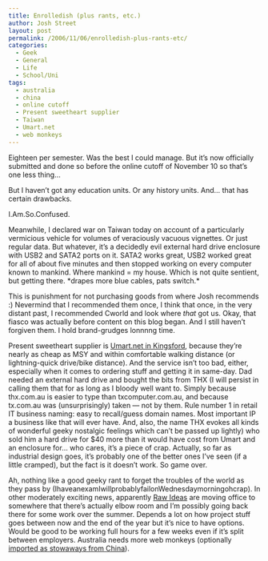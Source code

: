 ```yaml
---
title: Enrolledish (plus rants, etc.)
author: Josh Street
layout: post
permalink: /2006/11/06/enrolledish-plus-rants-etc/
categories:
  - Geek
  - General
  - Life
  - School/Uni
tags:
  - australia
  - china
  - online cutoff
  - Present sweetheart supplier
  - Taiwan
  - Umart.net
  - web monkeys
---
```

Eighteen per semester. Was the best I could manage. But it&#8217;s now officially submitted and done so before the online cutoff of November 10 so that&#8217;s one less thing&#8230;

But I haven&#8217;t got any education units. Or any history units. And&#8230; that has certain drawbacks.

I.Am.So.Confused.

Meanwhile, I declared war on Taiwan today on account of a particularly vermicious vehicle for volumes of veraciously vacuous vignettes. Or just regular data. But whatever, it&#8217;s a decidedly evil external hard drive enclosure with USB2 and SATA2 ports on it. SATA2 works great, USB2 worked great for all of about five minutes and then stopped working on every computer known to mankind. Where mankind = my house. Which is not quite sentient, but getting there. \*drapes more blue cables, pats switch.\*

This is punishment for not purchasing goods from where Josh recommends :) Nevermind that I recommended them once, I think that once, in the very distant past, I recommended Cworld and look where *that* got us. Okay, that fiasco was actually before content on this blog began. And I still haven&#8217;t forgiven them. I hold brand-grudges lonnnng time.

Present sweetheart supplier is [Umart.net in Kingsford][1], because they&#8217;re nearly as cheap as MSY and within comfortable walking distance (or lightning-quick drive/bike distance). And the service isn&#8217;t too bad, either, especially when it comes to ordering stuff and getting it in same-day. Dad needed an external hard drive and bought the bits from THX (I will persist in calling them that for as long as I bloody well want to. Simply because thx.com.au is easier to type than txcomputer.com.au, and because tx.com.au was (unsurprisingly) taken &#8212; not by them. Rule number 1 in retail IT business naming: easy to recall/guess domain names. Most important IP a business like that will ever have. And, also, the name THX evokes all kinds of wonderful geeky nostalgic feelings which can&#8217;t be passed up lightly) who sold him a hard drive for $40 more than it would have cost from Umart and an enclosure for&#8230; who cares, it&#8217;s a piece of crap. Actually, so far as industrial design goes, it&#8217;s probably one of the better ones I&#8217;ve seen (if a little cramped), but the fact is it doesn&#8217;t work. So game over.

Ah, nothing like a good geeky rant to forget the troubles of the world as they pass by (IhaveanexamIwillprobablyfailonWednesdaymorningohcrap). In other moderately exciting news, apparently [Raw Ideas][2] are moving office to somewhere that there&#8217;s actually elbow room and I&#8217;m possibly going back there for some work over the summer. Depends a lot on how project stuff goes between now and the end of the year but it&#8217;s nice to have options. Would be good to be working full hours for a few weeks even if it&#8217;s split between employers. Australia needs more web monkeys (optionally [imported as stowaways from China][3]).

 [1]: http://www.umart.net/branch/kingsford/
 [2]: http://www.rawideas.com.au/
 [3]: http://www.smh.com.au/news/national/ship-told-catch-or-kill-rogue-monkey/2006/11/06/1162661608700.html